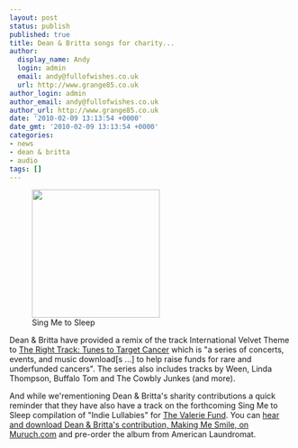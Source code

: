 ```yaml
---
layout: post
status: publish
published: true
title: Dean & Britta songs for charity...
author:
  display_name: Andy
  login: admin
  email: andy@fullofwishes.co.uk
  url: http://www.grange85.co.uk
author_login: admin
author_email: andy@fullofwishes.co.uk
author_url: http://www.grange85.co.uk
date: '2010-02-09 13:13:54 +0000'
date_gmt: '2010-02-09 13:13:54 +0000'
categories:
- news
- dean & britta
- audio
tags: []
---
```

<p><figure class="caption alignright"><a href="/wp/wp-content/uploads/2009/09/alr-0021.jpg"><img src="http://www.fullofwishes.co.uk/wp/wp-content/uploads/2009/09/alr-0021.jpg" alt="" title="alr-0021" width="227" height="227" class="size-full wp-image-1606" /></a><figcaption class="caption-text">Sing Me to Sleep</figcaption></figure>
<p>Dean & Britta have provided a remix of the track International Velvet Theme to <a href="http://www.righttracktunes.org/">The Right Track: Tunes to Target Cancer</a> which is "a series of concerts, events, and music download[s ...] to help raise funds for rare and underfunded cancers". The series also includes tracks by Ween, Linda Thompson, Buffalo Tom and The Cowbly Junkes (and more).</p>
<p>And while we'rementioning Dean & Britta's sharity contributions a quick reminder that they have also have a track on the forthcoming <span class="removed_link" title="http://www.alr-music.com/index.php?content=shop&no=alr-0021">Sing Me to Sleep compilation</span> of "Indie Lullabies" for <a href="http://www.thevaleriefund.org/">The Valerie Fund</a>. You can <a href="http://www.muruch.com/2010/01/mp3-menagerie-dean-britta-lucy-schwartz-aidan-knight.html">hear and download Dean & Britta's contribution, Making Me Smile, on Muruch.com</a> and <span class="removed_link" title="http://www.alr-music.com/index.php?content=shop&no=alr-0021">pre-order the album from American Laundromat</span>.</p>

